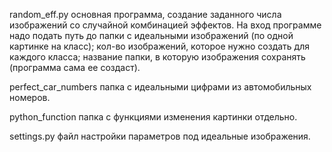 random_eff.py основная программа, создание заданного числа изображений со случайной комбинацией эффектов. На вход программе надо подать путь до папки с идеальными изображений (по одной картинке на класс); кол-во изображений, которое нужно создать для каждого класса; название папки, в которую изображения сохранять (программа сама ее создаст).

perfect_car_numbers папка с идеальными цифрами из автомобильных номеров.

python_function папка с функциями изменения картинки отдельно.

settings.py файл настройки параметров под идеальные изображения.
